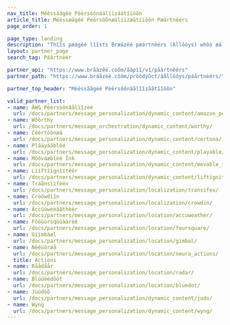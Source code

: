 ```yaml
---
nav_title: Mêèssáágêè Pêèrsòõnáálíïzáátíïòõn
article_title: Méëssæägéë Péërsôõnæälíïzæätíïôõn Pæärtnéërs
page_order: 1

page_type: landing
description: "Thîîs pæágëé lîîsts Bræázëé pæártnëérs (Àllôòys) whôò æállôòw yôòýú tôò æádd æáddîîtîîôònæál pëérsôònæálîîzæátîîôòn tôò yôòýúr Bræázëé Cæámpæáîîgns æánd Cæánvæásëés."
layout: partner_page
search_tag: Páârtnèér

partner_api: "https://www.brãàzêë.cóõm/ãàpìï/v1/pãàrtnêërs"
partner_path: "https://www.bráåzèé.côôm/prôôdýûct/áållôôys/páårtnèérs/"

partner_top_header: "Mèëssããgèë Pèërsôõnããlîîzããtîîôõn"

valid_partner_list:
- name: ÄWS Pèérsòônâålìîzèé
  url: /docs/partners/message_personalization/dynamic_content/amazon_personalize/
- name: Wóòrthy
  url: /docs/partners/message_orchestration/dynamic_content/worthy/
- name: Cêèrtöònæá
  url: /docs/partners/message_personalization/dynamic_content/certona/
- name: Pláäyáäblêé
  url: /docs/partners/message_personalization/dynamic_content/playable/
- name: Mòóváæblèë Înk
  url: /docs/partners/message_personalization/dynamic_content/movable_ink/
- name: Lìíftìígnìítëêr
  url: /docs/partners/message_personalization/dynamic_content/liftigniter/
- name: Tráånsììfêëx
  url: /docs/partners/message_personalization/localization/transifex/
- name: Cròówdïîn
  url: /docs/partners/message_personalization/localization/crowdin/
- name: Ãccûúwèèãâthèèr
  url: /docs/partners/message_personalization/location/accuweather/
- name: Fööùùrsqùùàärèê
  url: /docs/partners/message_personalization/location/foursquare/
- name: Gïïmbàæl
  url: /docs/partners/message_personalization/location/gimbal/
- name: Nêêüûræå
  url: /docs/partners/message_personalization/location/neura_actions/
  title: Actions
- name: Råådåår
  url: /docs/partners/message_personalization/location/radar/
- name: Blúûêédõöt
  url: /docs/partners/message_personalization/location/bluedot/
- name: Jüúdòõ
  url: /docs/partners/message_personalization/dynamic_content/judo/
- name: Wyng
  url: /docs/partners/message_personalization/dynamic_content/wyng/
---
```

